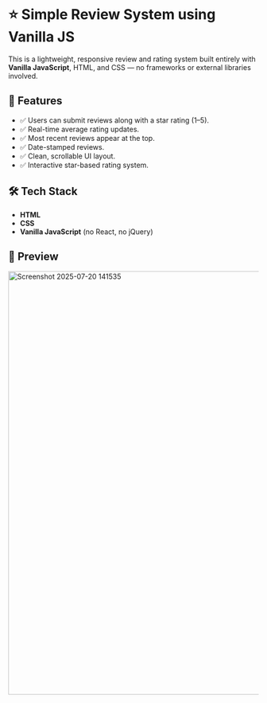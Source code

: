 
# ⭐ Simple Review System using Vanilla JS

This is a lightweight, responsive review and rating system built entirely with **Vanilla JavaScript**, HTML, and CSS — no frameworks or external libraries involved.

## 🚀 Features

- ✅ Users can submit reviews along with a star rating (1–5).
- ✅ Real-time average rating updates.
- ✅ Most recent reviews appear at the top.
- ✅ Date-stamped reviews.
- ✅ Clean, scrollable UI layout.
- ✅ Interactive star-based rating system.

## 🛠️ Tech Stack

- **HTML**
- **CSS**
- **Vanilla JavaScript** (no React, no jQuery)

## 📸 Preview

<img width="1761" height="851" alt="Screenshot 2025-07-20 141535" src="https://github.com/user-attachments/assets/8af80d96-e510-437d-98ce-4b86b71e50e2" />


